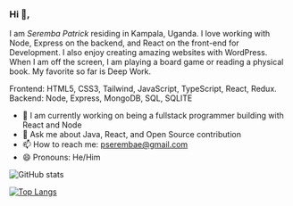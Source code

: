### Hi 👋, 
I am *Seremba Patrick* residing in Kampala, Uganda. I love working with Node, Express on the backend, and React on the front-end for Development. I also enjoy creating amazing websites with WordPress. When I am off the screen, I am playing a board game or reading a physical book. My favorite so far is Deep Work.

Frontend: HTML5, CSS3, Tailwind, JavaScript, TypeScript, React, Redux. 
Backend: Node, Express, MongoDB, SQL, SQLITE 

- 🌱 I am currently working on being a fullstack programmer building with React and Node 
-  💬 Ask me about Java, React, and Open Source contribution
- 📫 How to reach me: pserembae@gmail.com 
- 😄 Pronouns: He/Him

![GitHub stats](https://github-readme-stats.vercel.app/api?username=Seremba&show_icons=true) 

[![Top Langs](https://github-readme-stats.vercel.app/api/top-langs/?username=Seremba&layout=compact)](https://github.com/anuraghazra/github-readme-stats)








